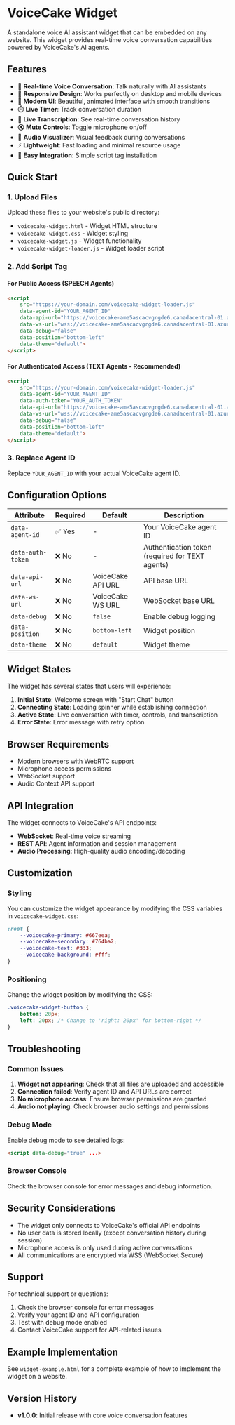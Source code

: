 # VoiceCake Widget

A standalone voice AI assistant widget that can be embedded on any website. This widget provides real-time voice conversation capabilities powered by VoiceCake's AI agents.

## Features

- 🎤 **Real-time Voice Conversation**: Talk naturally with AI assistants
- 📱 **Responsive Design**: Works perfectly on desktop and mobile devices
- 🎨 **Modern UI**: Beautiful, animated interface with smooth transitions
- ⏱️ **Live Timer**: Track conversation duration
- 📝 **Live Transcription**: See real-time conversation history
- 🔇 **Mute Controls**: Toggle microphone on/off
- 🎵 **Audio Visualizer**: Visual feedback during conversations
- ⚡ **Lightweight**: Fast loading and minimal resource usage
- 🔧 **Easy Integration**: Simple script tag installation

## Quick Start

### 1. Upload Files

Upload these files to your website's public directory:

- `voicecake-widget.html` - Widget HTML structure
- `voicecake-widget.css` - Widget styling
- `voicecake-widget.js` - Widget functionality
- `voicecake-widget-loader.js` - Widget loader script

### 2. Add Script Tag

#### For Public Access (SPEECH Agents)
```html
<script 
    src="https://your-domain.com/voicecake-widget-loader.js"
    data-agent-id="YOUR_AGENT_ID"
    data-api-url="https://voicecake-ame5ascacvgrgde6.canadacentral-01.azurewebsites.net/api/v1"
    data-ws-url="wss://voicecake-ame5ascacvgrgde6.canadacentral-01.azurewebsites.net"
    data-debug="false"
    data-position="bottom-left"
    data-theme="default">
</script>
```

#### For Authenticated Access (TEXT Agents - Recommended)
```html
<script 
    src="https://your-domain.com/voicecake-widget-loader.js"
    data-agent-id="YOUR_AGENT_ID"
    data-auth-token="YOUR_AUTH_TOKEN"
    data-api-url="https://voicecake-ame5ascacvgrgde6.canadacentral-01.azurewebsites.net/api/v1"
    data-ws-url="wss://voicecake-ame5ascacvgrgde6.canadacentral-01.azurewebsites.net"
    data-debug="false"
    data-position="bottom-left"
    data-theme="default">
</script>
```

### 3. Replace Agent ID

Replace `YOUR_AGENT_ID` with your actual VoiceCake agent ID.

## Configuration Options

| Attribute | Required | Default | Description |
|-----------|----------|---------|-------------|
| `data-agent-id` | ✅ Yes | - | Your VoiceCake agent ID |
| `data-auth-token` | ❌ No | - | Authentication token (required for TEXT agents) |
| `data-api-url` | ❌ No | VoiceCake API URL | API base URL |
| `data-ws-url` | ❌ No | VoiceCake WS URL | WebSocket base URL |
| `data-debug` | ❌ No | `false` | Enable debug logging |
| `data-position` | ❌ No | `bottom-left` | Widget position |
| `data-theme` | ❌ No | `default` | Widget theme |

## Widget States

The widget has several states that users will experience:

1. **Initial State**: Welcome screen with "Start Chat" button
2. **Connecting State**: Loading spinner while establishing connection
3. **Active State**: Live conversation with timer, controls, and transcription
4. **Error State**: Error message with retry option

## Browser Requirements

- Modern browsers with WebRTC support
- Microphone access permissions
- WebSocket support
- Audio Context API support

## API Integration

The widget connects to VoiceCake's API endpoints:

- **WebSocket**: Real-time voice streaming
- **REST API**: Agent information and session management
- **Audio Processing**: High-quality audio encoding/decoding

## Customization

### Styling

You can customize the widget appearance by modifying the CSS variables in `voicecake-widget.css`:

```css
:root {
    --voicecake-primary: #667eea;
    --voicecake-secondary: #764ba2;
    --voicecake-text: #333;
    --voicecake-background: #fff;
}
```

### Positioning

Change the widget position by modifying the CSS:

```css
.voicecake-widget-button {
    bottom: 20px;
    left: 20px; /* Change to 'right: 20px' for bottom-right */
}
```

## Troubleshooting

### Common Issues

1. **Widget not appearing**: Check that all files are uploaded and accessible
2. **Connection failed**: Verify agent ID and API URLs are correct
3. **No microphone access**: Ensure browser permissions are granted
4. **Audio not playing**: Check browser audio settings and permissions

### Debug Mode

Enable debug mode to see detailed logs:

```html
<script data-debug="true" ...>
```

### Browser Console

Check the browser console for error messages and debug information.

## Security Considerations

- The widget only connects to VoiceCake's official API endpoints
- No user data is stored locally (except conversation history during session)
- Microphone access is only used during active conversations
- All communications are encrypted via WSS (WebSocket Secure)

## Support

For technical support or questions:

1. Check the browser console for error messages
2. Verify your agent ID and API configuration
3. Test with debug mode enabled
4. Contact VoiceCake support for API-related issues

## Example Implementation

See `widget-example.html` for a complete example of how to implement the widget on a website.

## Version History

- **v1.0.0**: Initial release with core voice conversation features
